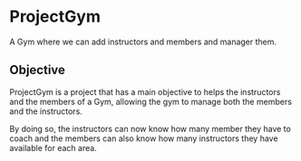 # ProjectGym
A Gym where we can add instructors and members and manager them.

## Objective
ProjectGym is a project that has a main objective to helps the instructors and the members of a Gym, allowing the gym to manage both the members and the instructors.

By doing so, the instructors can now know how many member they have to coach and the members can also know how many instructors they have available for each area.


